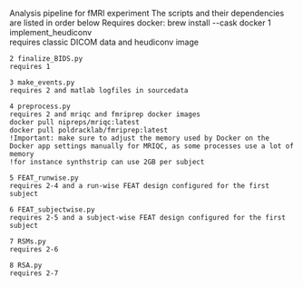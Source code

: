 Analysis pipeline for fMRI experiment
The scripts and their dependencies are listed in order below
Requires docker:  brew install --cask docker 
    1 implement_heudiconv    
    requires classic DICOM data and heudiconv image
    
    2 finalize_BIDS.py
    requires 1

    3 make_events.py
    requires 2 and matlab logfiles in sourcedata

    4 preprocess.py
    requires 2 and mriqc and fmriprep docker images
    docker pull nipreps/mriqc:latest
    docker pull poldracklab/fmriprep:latest
    !Important: make sure to adjust the memory used by Docker on the Docker app settings manually for MRIQC, as some processes use a lot of memory
    !for instance synthstrip can use 2GB per subject

    5 FEAT_runwise.py
    requires 2-4 and a run-wise FEAT design configured for the first subject

    6 FEAT_subjectwise.py
    requires 2-5 and a subject-wise FEAT design configured for the first subject

    7 RSMs.py
    requires 2-6
    
    8 RSA.py
    requires 2-7
